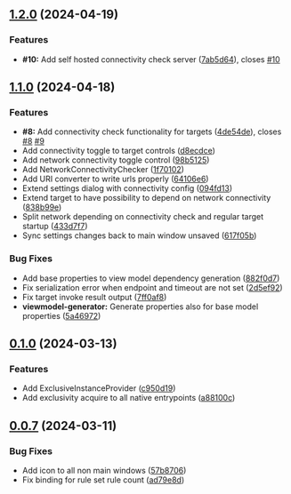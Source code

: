 ## [1.2.0](https://github.com/timo-reymann/UniLaunch/compare/1.1.0...1.2.0) (2024-04-19)


### Features

* **#10:** Add self hosted connectivity check server ([7ab5d64](https://github.com/timo-reymann/UniLaunch/commit/7ab5d64d5bdb60b3f63b9b7f9f81f8f3cf1d34fc)), closes [#10](https://github.com/timo-reymann/UniLaunch/issues/10)

## [1.1.0](https://github.com/timo-reymann/UniLaunch/compare/1.0.0...1.1.0) (2024-04-18)


### Features

* **#8:** Add connectivity check functionality for targets ([4de54de](https://github.com/timo-reymann/UniLaunch/commit/4de54de7379597e76266a72a253bef103dfe59af)), closes [#8](https://github.com/timo-reymann/UniLaunch/issues/8) [#9](https://github.com/timo-reymann/UniLaunch/issues/9)
* Add connectivity toggle to target controls ([d8ecdce](https://github.com/timo-reymann/UniLaunch/commit/d8ecdce30b09cb65ad647ba1726c032e5c837100))
* Add network connectivity toggle control ([98b5125](https://github.com/timo-reymann/UniLaunch/commit/98b5125ce454d55b3bfad98f038261cd55a7b529))
* Add NetworkConnectivityChecker ([1f70102](https://github.com/timo-reymann/UniLaunch/commit/1f701025777bb985db9e4c20d7bbde987334ad11))
* Add URI converter to write urls properly ([64106e6](https://github.com/timo-reymann/UniLaunch/commit/64106e6b8fc48318d1b300f5e950784b5b7c7ba8))
* Extend settings dialog with connectivity config ([094fd13](https://github.com/timo-reymann/UniLaunch/commit/094fd13566b6057365b521c01ec7b22ff470df2b))
* Extend target to have possibility to depend on network connectivity ([838b99e](https://github.com/timo-reymann/UniLaunch/commit/838b99e2ac254d6d6c9d5031893ead0be59244b2))
* Split network depending on connectivity check and regular target startup ([433d7f7](https://github.com/timo-reymann/UniLaunch/commit/433d7f7067a9272eae008fb3dc9230c40d92e165))
* Sync settings changes back to main window unsaved ([617f05b](https://github.com/timo-reymann/UniLaunch/commit/617f05b8846205de4699f5e8897c638eeb165a3b))


### Bug Fixes

* Add base properties to view model dependency generation ([882f0d7](https://github.com/timo-reymann/UniLaunch/commit/882f0d7529ea504c14ab0985f7b47449ddda054c))
* Fix serialization error when endpoint and timeout are not set ([2d5ef92](https://github.com/timo-reymann/UniLaunch/commit/2d5ef9208968be1229a84baaebe3f7af69b8e35b))
* Fix target invoke result output ([7ff0af8](https://github.com/timo-reymann/UniLaunch/commit/7ff0af8aa6997d2c36cf2a7aba535ca1230e2c41))
* **viewmodel-generator:** Generate properties also for base model properties ([5a46972](https://github.com/timo-reymann/UniLaunch/commit/5a46972517998737378ff02c7baf81d37c15cc9f))

## [0.1.0](https://github.com/timo-reymann/UniLaunch/compare/0.0.7...0.1.0) (2024-03-13)


### Features

* Add ExclusiveInstanceProvider ([c950d19](https://github.com/timo-reymann/UniLaunch/commit/c950d198d831d37921e2ca87c02a8072e6e4171c))
* Add exclusivity acquire to all native entrypoints ([a88100c](https://github.com/timo-reymann/UniLaunch/commit/a88100cef5efd64b162a7ce952724509ed47d6e6))

## [0.0.7](https://github.com/timo-reymann/UniLaunch/compare/0.0.6...0.0.7) (2024-03-11)


### Bug Fixes

* Add icon to all non main windows ([57b8706](https://github.com/timo-reymann/UniLaunch/commit/57b8706907b4dfbe8f99c783819ef1f1a138dcb3))
* Fix binding for rule set rule count ([ad79e8d](https://github.com/timo-reymann/UniLaunch/commit/ad79e8de47749309002a5054ac32f4bf0924e573))
